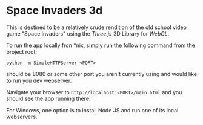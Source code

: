 Space Invaders 3d
=================

This is destined to be a relatively crude rendition of the old school video game "Space Invaders" using the *Three.js* 
3D Library for _WebGL_.

To run the app locally fron *nix, simply run the following command from the project root:

`python -m SimpleHTTPServer <PORT>`

<PORT> should be 8080 or some other port you aren't currently using and would like to run you dev webserver.

Navigate your browser to `http://localhost:<PORT>/main.html` and you should see the app running there.

For Windows, one option is to install Node JS and run one of its local webservers.